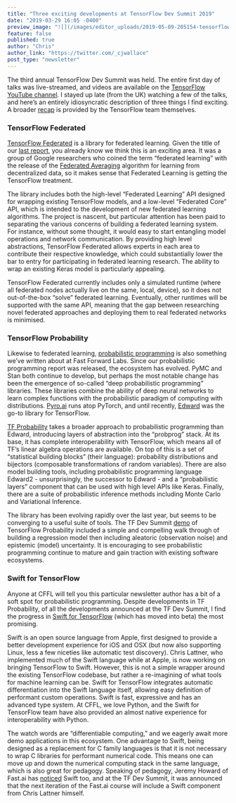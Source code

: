 ```yaml
---
title: "Three exciting developments at TensorFlow Dev Summit 2019"
date: "2019-03-29 16:05 -0400"
preview_image: "![](/images/editor_uploads/2019-05-09-205154-tensorflow.png)"
feature: false
published: true
author: "Chris"
author_link: "https://twitter.com/_cjwallace"
post_type: "newsletter"
---
```


The third annual TensorFlow Dev Summit was held. The entire first day of talks was live-streamed, and videos are available on the [TensorFlow YouTube channel](https://www.youtube.com/channel/UC0rqucBdTuFTjJiefW5t-IQ). I stayed up late (from the UK) watching a few of the talks, and here’s an entirely idiosyncratic description of three things I find exciting. A broader [recap](https://medium.com/tensorflow/recap-of-the-2019-tensorflow-dev-summit-1b5ede42da8d) is provided by the TensorFlow team themselves.

### TensorFlow Federated

[TensorFlow Federated](https://www.tensorflow.org/federated/) is a library for federated learning. Given the title of our [last report](http://vision.cloudera.com/an-introduction-to-federated-learning/), you already know we think this is an exciting area. It was a group of Google researchers who coined the term “federated learning” with the release of the [Federated Averaging](https://arxiv.org/abs/1602.05629) algorithm for learning from decentralized data, so it makes sense that Federated Learning is getting the TensorFlow treatment.

The library includes both the high-level “Federated Learning” API designed for wrapping existing TensorFlow models, and a low-level “Federated Core” API, which is intended to the development of new federated learning algorithms.  The project is nascent, but particular attention has been paid to separating the various concerns of building a federated learning system. For instance, without some thought, it would easy to start entangling model operations and network communication. By providing high level abstractions, TensorFlow Federated allows experts in each area to contribute their respective knowledge, which could substantially lower the bar to entry for participating in federated learning research. The ability to wrap an existing Keras model is particularly appealing.

TensorFlow Federated currently includes only a simulated runtime (where all federated nodes actually live on the same, local, device), so it does not out-of-the-box “solve” federated learning. Eventually, other runtimes will be supported with the same API, meaning that the gap between researching novel federated approaches and deploying them to real federated networks is minimised.

### TensorFlow Probability

Likewise to federated learning, [probabilistic programming](https://blog.fastforwardlabs.com/2017/01/18/new-research-on-probabilistic-programming.html) is also something we’ve written about at Fast Forward Labs. Since our probabilistic programming report was released, the ecosystem has evolved. PyMC and Stan both continue to develop, but perhaps the most notable change has been the emergence of so-called “deep probabilistic programming” libraries. These libraries combine the ability of deep neural networks to learn complex functions with the probabilistic paradigm of computing with distributions. [Pyro.ai](http://pyro.ai/) runs atop PyTorch, and until recently, [Edward](http://edwardlib.org/) was the go-to library for TensorFlow.

[TF Probability](https://www.tensorflow.org/probability) takes a broader approach to probabilistic programming than Edward, introducing layers of abstraction into the “probprog” stack. At its base, it has complete interoperability with TensorFlow, which means all of TF’s linear algebra operations are available. On top of this is a set of “statistical building blocks” (their language): probability distributions and bijectors (composable transformations of random variables). There are also model building tools, including probabilistic programming language Edward2 - unsurprisingly, the successor to Edward - and a “probabilistic layers” component that can be used with high level APIs like Keras. Finally, there are a suite of probabilistic inference methods including Monte Carlo and Variational Inference.

The library has been evolving rapidly over the last year, but seems to be converging to a useful suite of tools. The TF Dev Summit [demo](https://github.com/tensorflow/probability/blob/master/tensorflow_probability/examples/jupyter_notebooks/Probabilistic_Layers_Regression.ipynb) of TensorFlow Probability included a simple and compelling walk through of building a regression model then including aleatoric (observation noise) and epistemic (model) uncertainty. It is encouraging to see probabilistic programming continue to mature and gain traction with existing software ecosystems.

### Swift for TensorFlow

Anyone at CFFL will tell you this particular newsletter author has a bit of a soft spot for probabilistic programming. Despite developments in TF Probability, of all the developments announced at the TF Dev Summit, I find the progress in [Swift for TensorFlow](https://www.tensorflow.org/swift) (which has moved into beta) the most promising.

Swift is an open source language from Apple, first designed to provide a better development experience for iOS and OSX (but now also supporting Linux, less a few niceties like automatic test discovery). Chris Lattner, who implemented much of the Swift language while at Apple, is now working on bringing TensorFlow to Swift. However, this is not a simple wrapper around the existing TensorFlow codebase, but rather a re-imagining of what tools for machine learning can be. Swift for TensorFlow integrates automatic differentiation into the Swift language itself, allowing easy definition of performant custom operations. Swift is fast, expressive and has an advanced type system. At CFFL, we love Python, and the Swift for TensorFlow team have also provided an almost native experience for interoperability with Python.

The watch words are “differentiable computing,” and we eagerly await more demo applications in this ecosystem. One advantage to Swift, being designed as a replacement for C family languages is that it is not necessary to wrap C libraries for performant numerical code. This means one can move up and down the numerical computing stack in the same language, which is also great for pedagogy. Speaking of pedagogy, Jeremy Howard of Fast.ai has [noticed](https://www.fast.ai/2019/03/06/fastai-swift/) Swift too, and at the TF Dev Summit, it was announced that the next iteration of the Fast.ai course will include a Swift component from Chris Lattner himself.